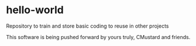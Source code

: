 # hello-world
Repository to train and store basic coding to reuse in other projects

This software is being pushed forward by yours truly, CMustard and friends.
